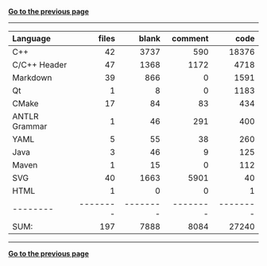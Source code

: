 [**Go to the previous page**](../../README.md)

----

Language|files|blank|comment|code
:-------|-------:|-------:|-------:|-------:
C++|42|3737|590|18376
C/C++ Header|47|1368|1172|4718
Markdown|39|866|0|1591
Qt|1|8|0|1183
CMake|17|84|83|434
ANTLR Grammar|1|46|291|400
YAML|5|55|38|260
Java|3|46|9|125
Maven|1|15|0|112
SVG|40|1663|5901|40
HTML|1|0|0|1
--------|--------|--------|--------|--------
SUM:|197|7888|8084|27240

----


[**Go to the previous page**](../../README.md)
